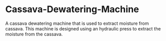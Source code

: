 # Cassava-Dewatering-Machine
A cassava dewatering machine that is used to extract moisture from cassava.
This machine is designed using an hydraulic press to extract the moisture from the cassava.
